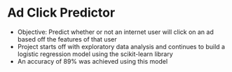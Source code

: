 # Ad Click Predictor

* Objective: Predict whether or not an internet user will click on an ad based off the features of that user
* Project starts off with exploratory data analysis and continues to build a logistic regression model using the scikit-learn library
* An accuracy of 89% was achieved using this model
